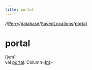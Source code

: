 ```yaml
---
title: portal
---
```

//[Perry](../../../index.html)/[database](../index.html)/[SavedLocations](index.html)/[portal](portal.html)



# portal



[jvm]\
val [portal](portal.html): Column<[Int](https://kotlinlang.org/api/latest/jvm/stdlib/kotlin/-int/index.html)>




